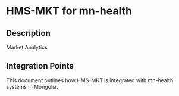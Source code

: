 # HMS-MKT for mn-health

## Description

Market Analytics

## Integration Points

This document outlines how HMS-MKT is integrated with mn-health systems in Mongolia.
